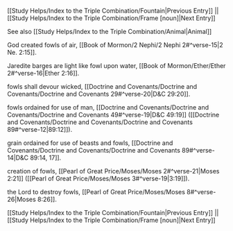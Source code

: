 [[Study Helps/Index to the Triple Combination/Fountain|Previous Entry]]  ||  [[Study Helps/Index to the Triple Combination/Frame [noun]|Next Entry]]

 See also [[Study Helps/Index to the Triple Combination/Animal|Animal]]

 God created fowls of air, [[Book of Mormon/2 Nephi/2 Nephi 2#^verse-15|2 Ne. 2:15]].

 Jaredite barges are light like fowl upon water, [[Book of Mormon/Ether/Ether 2#^verse-16|Ether 2:16]].

 fowls shall devour wicked, [[Doctrine and Covenants/Doctrine and Covenants/Doctrine and Covenants 29#^verse-20|D&C 29:20]].

 fowls ordained for use of man, [[Doctrine and Covenants/Doctrine and Covenants/Doctrine and Covenants 49#^verse-19|D&C 49:19]] ([[Doctrine and Covenants/Doctrine and Covenants/Doctrine and Covenants 89#^verse-12|89:12]]).

 grain ordained for use of beasts and fowls, [[Doctrine and Covenants/Doctrine and Covenants/Doctrine and Covenants 89#^verse-14|D&C 89:14, 17]].

 creation of fowls, [[Pearl of Great Price/Moses/Moses 2#^verse-21|Moses 2:21]] ([[Pearl of Great Price/Moses/Moses 3#^verse-19|3:19]]).

 the Lord to destroy fowls, [[Pearl of Great Price/Moses/Moses 8#^verse-26|Moses 8:26]].

[[Study Helps/Index to the Triple Combination/Fountain|Previous Entry]]  ||  [[Study Helps/Index to the Triple Combination/Frame [noun]|Next Entry]]